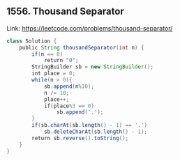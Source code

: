 ## 1556. Thousand Separator
Link: https://leetcode.com/problems/thousand-separator/

```java
class Solution {
    public String thousandSeparator(int n) {
        if(n == 0)
            return "0";
        StringBuilder sb = new StringBuilder();
        int place = 0;
        while(n > 0){
            sb.append(n%10);
            n /= 10;
            place++;
            if(place%3 == 0)
                sb.append('.');
        }
        if(sb.charAt(sb.length() - 1) == '.')
            sb.deleteCharAt(sb.length() - 1);
        return sb.reverse().toString();
    }
}
```
